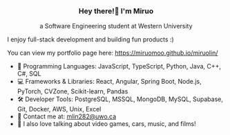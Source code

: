 <h3 align="center">Hey there!👋 I'm Miruo</h3>
<p align="center">a Software Engineering student at Western University</p>

I enjoy full-stack development and building fun products :)

You can view my portfolio page here: https://miruomoo.github.io/miruolin/


- 💬 Programming Languages: JavaScript, TypeScript, Python, Java, C++, C#, SQL
- 💻 Frameworks & Libraries: React, Angular, Spring Boot, Node.js, PyTorch, CVZone, Scikit-learn, Pandas
- 🛠️ Developer Tools: PostgreSQL, MSSQL, MongoDB, MySQL, Supabase, Git, Docker, AWS, Unix, Excel
- 📧 Contact me at: mlin282@uwo.ca
- 👾 I also love talking about video games, cars, music, and films!


